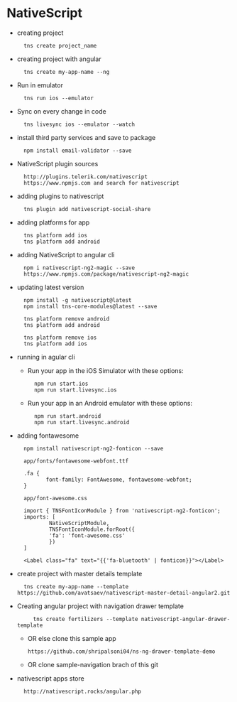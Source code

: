 # NativeScript

- creating project
    
        tns create project_name

- creating project with angular

        tns create my-app-name --ng

- Run in emulator

        tns run ios --emulator

- Sync on every change in code 

        tns livesync ios --emulator --watch

- install third party services and save to package

        npm install email-validator --save

- NativeScript plugin sources

        http://plugins.telerik.com/nativescript
        https://www.npmjs.com and search for nativescript

- adding plugins to nativescript

        tns plugin add nativescript-social-share

- adding platforms for app

        tns platform add ios
        tns platform add android

- adding NativeScript to angular cli

        npm i nativescript-ng2-magic --save
        https://www.npmjs.com/package/nativescript-ng2-magic


- updating latest version

        npm install -g nativescript@latest
        npm install tns-core-modules@latest --save

        tns platform remove android
        tns platform add android

        tns platform remove ios
        tns platform add ios


- running in agular cli

    - Run your app in the iOS Simulator with these options:
     
            npm run start.ios
            npm run start.livesync.ios

    - Run your app in an Android emulator with these options:
            
            npm run start.android
            npm run start.livesync.android

- adding fontawesome

        npm install nativescript-ng2-fonticon --save

        app/fonts/fontawesome-webfont.ttf

        .fa {
               font-family: FontAwesome, fontawesome-webfont;
        }

        app/font-awesome.css 

        import { TNSFontIconModule } from 'nativescript-ng2-fonticon';
        imports: [
                NativeScriptModule,
                TNSFontIconModule.forRoot({
                'fa': 'font-awesome.css'
                })
        ]

        <Label class="fa" text="{{'fa-bluetooth' | fonticon}}"></Label>

- create project with master details template

        tns create my-app-name --template https://github.com/avatsaev/nativescript-master-detail-angular2.git


- Creating angular project with navigation drawer template

           tns create fertilizers --template nativescript-angular-drawer-template

  - OR else clone this sample app

        https://github.com/shripalsoni04/ns-ng-drawer-template-demo

  - OR clone sample-navigation brach of this git


- nativescript apps store

        http://nativescript.rocks/angular.php
